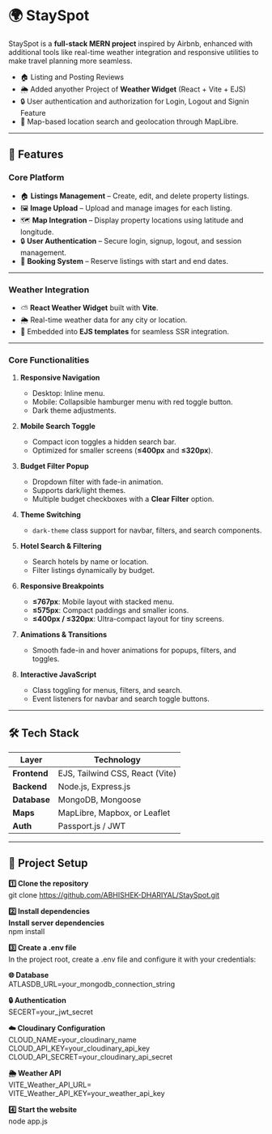# 🌍 StaySpot

StaySpot is a **full-stack MERN project** inspired by Airbnb, enhanced with additional tools like real-time weather integration and responsive utilities to make travel planning more seamless.

- 🏠 Listing and Posting Reviews
- 🌦 Added anyother Project of **Weather Widget** (React + Vite + EJS)
- 🔒 User authentication and authorization for Login, Logout and Signin Feature 
- 📍 Map-based location search and geolocation through MapLibre.

---

## 🚀 Features

### **Core Platform**
- 🏠 **Listings Management** – Create, edit, and delete property listings.  
- 🖼 **Image Upload** – Upload and manage images for each listing.  
- 🗺 **Map Integration** – Display property locations using latitude and longitude.  
- 🔒 **User Authentication** – Secure login, signup, logout, and session management.  
- 📅 **Booking System** – Reserve listings with start and end dates.  

---

### **Weather Integration**
- ⛅ **React Weather Widget** built with **Vite**.  
- 🌦 Real-time weather data for any city or location.  
- 🔗 Embedded into **EJS templates** for seamless SSR integration.  

---

### **Core Functionalities**
1. **Responsive Navigation**  
   - Desktop: Inline menu.  
   - Mobile: Collapsible hamburger menu with red toggle button.  
   - Dark theme adjustments.

2. **Mobile Search Toggle**  
   - Compact icon toggles a hidden search bar.  
   - Optimized for smaller screens (**≤400px** and **≤320px**).

3. **Budget Filter Popup**  
   - Dropdown filter with fade-in animation.  
   - Supports dark/light themes.  
   - Multiple budget checkboxes with a **Clear Filter** option.

4. **Theme Switching**  
   - `dark-theme` class support for navbar, filters, and search components.

5. **Hotel Search & Filtering**  
   - Search hotels by name or location.  
   - Filter listings dynamically by budget.

6. **Responsive Breakpoints**  
   - **≤767px**: Mobile layout with stacked menu.  
   - **≤575px**: Compact paddings and smaller icons.  
   - **≤400px / ≤320px**: Ultra-compact layout for tiny screens.

7. **Animations & Transitions**  
   - Smooth fade-in and hover animations for popups, filters, and toggles.

8. **Interactive JavaScript**  
   - Class toggling for menus, filters, and search.  
   - Event listeners for navbar and search toggle buttons.

---

## 🛠 Tech Stack

| Layer        | Technology                             |
| ------------ | -------------------------------------- |
| **Frontend** | EJS, Tailwind CSS, React (Vite)        |
| **Backend**  | Node.js, Express.js                    |
| **Database** | MongoDB, Mongoose                      |
| **Maps**     | MapLibre, Mapbox, or Leaflet           |
| **Auth**     | Passport.js / JWT                      |

---

## 📂 Project Setup

**1️⃣ Clone the repository** <br>
git clone https://github.com/ABHISHEK-DHARIYAL/StaySpot.git

**2️⃣ Install dependencies** <br>
**Install server dependencies** <br>
npm install

**3️⃣ Create a .env file** <br>
In the project root, create a .env file and configure it with your credentials:

**🌐 Database** <br>
ATLASDB_URL=your_mongodb_connection_string

**🔒 Authentication** <br>
SECERT=your_jwt_secret

**☁️ Cloudinary Configuration** <br>
CLOUD_NAME=your_cloudinary_name <br>
CLOUD_API_KEY=your_cloudinary_api_key <br>
CLOUD_API_SECRET=your_cloudinary_api_secret <br>

**🌦 Weather API** <br>
VITE_Weather_API_URL= <br>
VITE_Weather_API_KEY=your_weather_api_key <br>

**4️⃣ Start the website** <br>
node app.js
